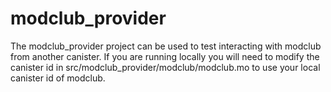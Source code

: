 # modclub_provider

The modclub_provider project can be used to test interacting with modclub from another canister. If you are running locally you will need to modify the canister id in src/modclub_provider/modclub/modclub.mo to use your local canister id of modclub.
